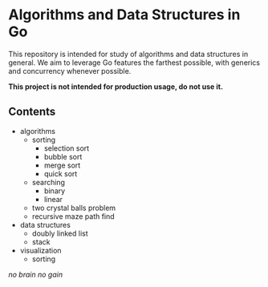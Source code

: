 # Algorithms and Data Structures in Go

This repository is intended for study of algorithms and data structures in general.
We aim to leverage Go features the farthest possible, with generics and concurrency whenever possible.

**This project is not intended for production usage, do not use it.**


## Contents

- algorithms
    - sorting
        - selection sort
        - bubble sort
        - merge sort
        - quick sort
    - searching
        - binary
        - linear
    - two crystal balls problem
    - recursive maze path find
- data structures
    - doubly linked list
    - stack
- visualization
    - sorting


*no brain no gain*
